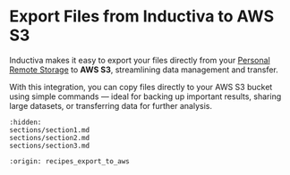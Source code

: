 # Export Files from Inductiva to AWS S3
Inductiva makes it easy to export your files directly from your [Personal Remote Storage](https://inductiva.ai/guides/how-it-works/intro/data_flow#personal-remote-storage) to **AWS S3**, streamlining data management and transfer.

With this integration, you can copy files directly to your AWS S3 bucket using simple commands — ideal for backing up important results, sharing large datasets, or transferring data for further analysis.

```{toctree}
:hidden:
sections/section1.md
sections/section2.md
sections/section3.md
```

```{banner}
:origin: recipes_export_to_aws
```
